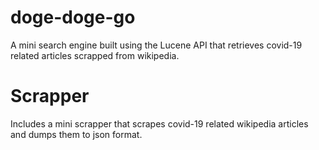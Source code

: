 # doge-doge-go
A mini search engine built using the Lucene API that retrieves covid-19 related articles scrapped from wikipedia.

# Scrapper
Includes a mini scrapper that scrapes covid-19 related wikipedia articles and dumps them to json format.
